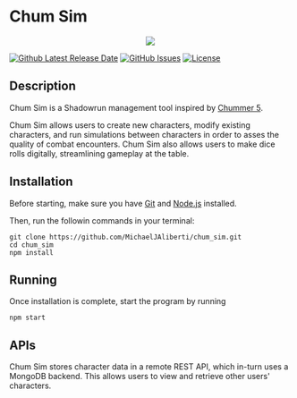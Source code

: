 # Chum Sim

<p align="center"><img src="src/frontend/images/favicon.ico"></p>

[![Github Latest Release Date](https://img.shields.io/github/release-date/MichaelJAliberti/chum_sim?label=Latest%20Milestone%20Release)](https://github.com/MichaelJAliberti/chum_sim/releases/latest)
[![GitHub Issues](https://img.shields.io/github/issues/MichaelJAliberti/chum_sim.svg)](https://github.com/MichaelJAliberti/chum_sim/issues)
[![License](https://img.shields.io/github/license/MichaelJAliberti/chum_sim)](https://opensource.org/licenses/MIT)

## Description

Chum Sim is a Shadowrun management tool inspired by [Chummer 5](https://github.com/chummer5a/chummer5a).

Chum Sim allows users to create new characters, modify existing characters, and run simulations between characters in order to asses the quality of combat encounters. Chum Sim also allows users to make dice rolls digitally, streamlining gameplay at the table.

## Installation

Before starting, make sure you have [Git](https://git-scm.com/) and [Node.js](https://nodejs.org/en/download/) installed.

Then, run the followin commands in your terminal:

```
git clone https://github.com/MichaelJAliberti/chum_sim.git
cd chum_sim
npm install
```

## Running

Once installation is complete, start the program by running

```
npm start
```

## APIs

Chum Sim stores character data in a remote REST API, which in-turn uses a MongoDB backend. This allows users to view and retrieve other users' characters.
